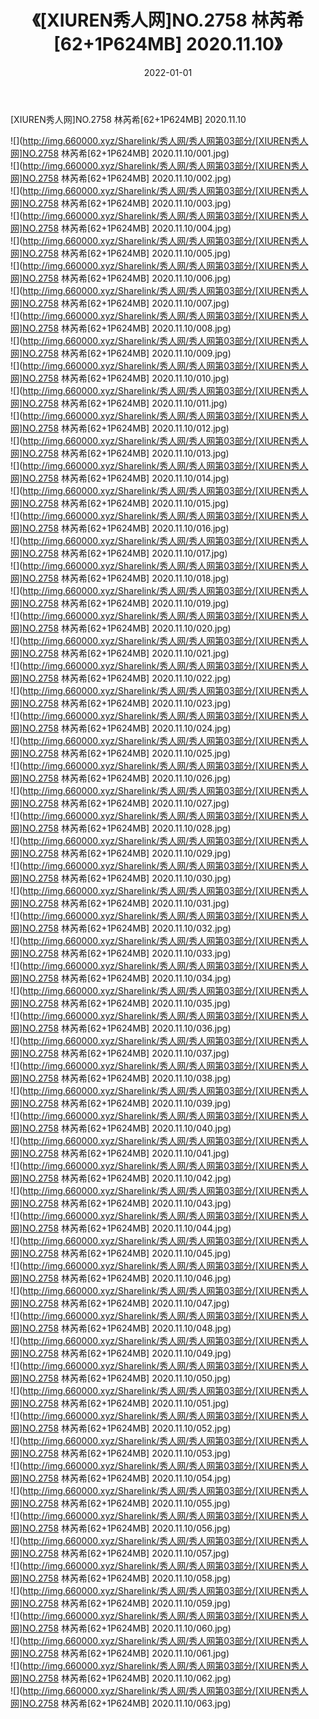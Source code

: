 ﻿---
layout: post
title:  《[XIUREN秀人网]NO.2758 林芮希[62+1P624MB] 2020.11.10》
date:   2022-01-01
img: http://img.660000.xyz/Sharelink/秀人网/秀人网第03部分/[XIUREN秀人网]NO.2758 林芮希[62+1P624MB] 2020.11.10/000.jpg
categories: [美女, 清纯, 唯美]
---

[XIUREN秀人网]NO.2758 林芮希[62+1P624MB] 2020.11.10

 ![](http://img.660000.xyz/Sharelink/秀人网/秀人网第03部分/[XIUREN秀人网]NO.2758 林芮希[62+1P624MB] 2020.11.10/001.jpg) <br>![](http://img.660000.xyz/Sharelink/秀人网/秀人网第03部分/[XIUREN秀人网]NO.2758 林芮希[62+1P624MB] 2020.11.10/002.jpg) <br>![](http://img.660000.xyz/Sharelink/秀人网/秀人网第03部分/[XIUREN秀人网]NO.2758 林芮希[62+1P624MB] 2020.11.10/003.jpg) <br>![](http://img.660000.xyz/Sharelink/秀人网/秀人网第03部分/[XIUREN秀人网]NO.2758 林芮希[62+1P624MB] 2020.11.10/004.jpg) <br>![](http://img.660000.xyz/Sharelink/秀人网/秀人网第03部分/[XIUREN秀人网]NO.2758 林芮希[62+1P624MB] 2020.11.10/005.jpg) <br>![](http://img.660000.xyz/Sharelink/秀人网/秀人网第03部分/[XIUREN秀人网]NO.2758 林芮希[62+1P624MB] 2020.11.10/006.jpg) <br>![](http://img.660000.xyz/Sharelink/秀人网/秀人网第03部分/[XIUREN秀人网]NO.2758 林芮希[62+1P624MB] 2020.11.10/007.jpg) <br>![](http://img.660000.xyz/Sharelink/秀人网/秀人网第03部分/[XIUREN秀人网]NO.2758 林芮希[62+1P624MB] 2020.11.10/008.jpg) <br>![](http://img.660000.xyz/Sharelink/秀人网/秀人网第03部分/[XIUREN秀人网]NO.2758 林芮希[62+1P624MB] 2020.11.10/009.jpg) <br>![](http://img.660000.xyz/Sharelink/秀人网/秀人网第03部分/[XIUREN秀人网]NO.2758 林芮希[62+1P624MB] 2020.11.10/010.jpg) <br>![](http://img.660000.xyz/Sharelink/秀人网/秀人网第03部分/[XIUREN秀人网]NO.2758 林芮希[62+1P624MB] 2020.11.10/011.jpg) <br>![](http://img.660000.xyz/Sharelink/秀人网/秀人网第03部分/[XIUREN秀人网]NO.2758 林芮希[62+1P624MB] 2020.11.10/012.jpg) <br>![](http://img.660000.xyz/Sharelink/秀人网/秀人网第03部分/[XIUREN秀人网]NO.2758 林芮希[62+1P624MB] 2020.11.10/013.jpg) <br>![](http://img.660000.xyz/Sharelink/秀人网/秀人网第03部分/[XIUREN秀人网]NO.2758 林芮希[62+1P624MB] 2020.11.10/014.jpg) <br>![](http://img.660000.xyz/Sharelink/秀人网/秀人网第03部分/[XIUREN秀人网]NO.2758 林芮希[62+1P624MB] 2020.11.10/015.jpg) <br>![](http://img.660000.xyz/Sharelink/秀人网/秀人网第03部分/[XIUREN秀人网]NO.2758 林芮希[62+1P624MB] 2020.11.10/016.jpg) <br>![](http://img.660000.xyz/Sharelink/秀人网/秀人网第03部分/[XIUREN秀人网]NO.2758 林芮希[62+1P624MB] 2020.11.10/017.jpg) <br>![](http://img.660000.xyz/Sharelink/秀人网/秀人网第03部分/[XIUREN秀人网]NO.2758 林芮希[62+1P624MB] 2020.11.10/018.jpg) <br>![](http://img.660000.xyz/Sharelink/秀人网/秀人网第03部分/[XIUREN秀人网]NO.2758 林芮希[62+1P624MB] 2020.11.10/019.jpg) <br>![](http://img.660000.xyz/Sharelink/秀人网/秀人网第03部分/[XIUREN秀人网]NO.2758 林芮希[62+1P624MB] 2020.11.10/020.jpg) <br>![](http://img.660000.xyz/Sharelink/秀人网/秀人网第03部分/[XIUREN秀人网]NO.2758 林芮希[62+1P624MB] 2020.11.10/021.jpg) <br>![](http://img.660000.xyz/Sharelink/秀人网/秀人网第03部分/[XIUREN秀人网]NO.2758 林芮希[62+1P624MB] 2020.11.10/022.jpg) <br>![](http://img.660000.xyz/Sharelink/秀人网/秀人网第03部分/[XIUREN秀人网]NO.2758 林芮希[62+1P624MB] 2020.11.10/023.jpg) <br>![](http://img.660000.xyz/Sharelink/秀人网/秀人网第03部分/[XIUREN秀人网]NO.2758 林芮希[62+1P624MB] 2020.11.10/024.jpg) <br>![](http://img.660000.xyz/Sharelink/秀人网/秀人网第03部分/[XIUREN秀人网]NO.2758 林芮希[62+1P624MB] 2020.11.10/025.jpg) <br>![](http://img.660000.xyz/Sharelink/秀人网/秀人网第03部分/[XIUREN秀人网]NO.2758 林芮希[62+1P624MB] 2020.11.10/026.jpg) <br>![](http://img.660000.xyz/Sharelink/秀人网/秀人网第03部分/[XIUREN秀人网]NO.2758 林芮希[62+1P624MB] 2020.11.10/027.jpg) <br>![](http://img.660000.xyz/Sharelink/秀人网/秀人网第03部分/[XIUREN秀人网]NO.2758 林芮希[62+1P624MB] 2020.11.10/028.jpg) <br>![](http://img.660000.xyz/Sharelink/秀人网/秀人网第03部分/[XIUREN秀人网]NO.2758 林芮希[62+1P624MB] 2020.11.10/029.jpg) <br>![](http://img.660000.xyz/Sharelink/秀人网/秀人网第03部分/[XIUREN秀人网]NO.2758 林芮希[62+1P624MB] 2020.11.10/030.jpg) <br>![](http://img.660000.xyz/Sharelink/秀人网/秀人网第03部分/[XIUREN秀人网]NO.2758 林芮希[62+1P624MB] 2020.11.10/031.jpg) <br>![](http://img.660000.xyz/Sharelink/秀人网/秀人网第03部分/[XIUREN秀人网]NO.2758 林芮希[62+1P624MB] 2020.11.10/032.jpg) <br>![](http://img.660000.xyz/Sharelink/秀人网/秀人网第03部分/[XIUREN秀人网]NO.2758 林芮希[62+1P624MB] 2020.11.10/033.jpg) <br>![](http://img.660000.xyz/Sharelink/秀人网/秀人网第03部分/[XIUREN秀人网]NO.2758 林芮希[62+1P624MB] 2020.11.10/034.jpg) <br>![](http://img.660000.xyz/Sharelink/秀人网/秀人网第03部分/[XIUREN秀人网]NO.2758 林芮希[62+1P624MB] 2020.11.10/035.jpg) <br>![](http://img.660000.xyz/Sharelink/秀人网/秀人网第03部分/[XIUREN秀人网]NO.2758 林芮希[62+1P624MB] 2020.11.10/036.jpg) <br>![](http://img.660000.xyz/Sharelink/秀人网/秀人网第03部分/[XIUREN秀人网]NO.2758 林芮希[62+1P624MB] 2020.11.10/037.jpg) <br>![](http://img.660000.xyz/Sharelink/秀人网/秀人网第03部分/[XIUREN秀人网]NO.2758 林芮希[62+1P624MB] 2020.11.10/038.jpg) <br>![](http://img.660000.xyz/Sharelink/秀人网/秀人网第03部分/[XIUREN秀人网]NO.2758 林芮希[62+1P624MB] 2020.11.10/039.jpg) <br>![](http://img.660000.xyz/Sharelink/秀人网/秀人网第03部分/[XIUREN秀人网]NO.2758 林芮希[62+1P624MB] 2020.11.10/040.jpg) <br>![](http://img.660000.xyz/Sharelink/秀人网/秀人网第03部分/[XIUREN秀人网]NO.2758 林芮希[62+1P624MB] 2020.11.10/041.jpg) <br>![](http://img.660000.xyz/Sharelink/秀人网/秀人网第03部分/[XIUREN秀人网]NO.2758 林芮希[62+1P624MB] 2020.11.10/042.jpg) <br>![](http://img.660000.xyz/Sharelink/秀人网/秀人网第03部分/[XIUREN秀人网]NO.2758 林芮希[62+1P624MB] 2020.11.10/043.jpg) <br>![](http://img.660000.xyz/Sharelink/秀人网/秀人网第03部分/[XIUREN秀人网]NO.2758 林芮希[62+1P624MB] 2020.11.10/044.jpg) <br>![](http://img.660000.xyz/Sharelink/秀人网/秀人网第03部分/[XIUREN秀人网]NO.2758 林芮希[62+1P624MB] 2020.11.10/045.jpg) <br>![](http://img.660000.xyz/Sharelink/秀人网/秀人网第03部分/[XIUREN秀人网]NO.2758 林芮希[62+1P624MB] 2020.11.10/046.jpg) <br>![](http://img.660000.xyz/Sharelink/秀人网/秀人网第03部分/[XIUREN秀人网]NO.2758 林芮希[62+1P624MB] 2020.11.10/047.jpg) <br>![](http://img.660000.xyz/Sharelink/秀人网/秀人网第03部分/[XIUREN秀人网]NO.2758 林芮希[62+1P624MB] 2020.11.10/048.jpg) <br>![](http://img.660000.xyz/Sharelink/秀人网/秀人网第03部分/[XIUREN秀人网]NO.2758 林芮希[62+1P624MB] 2020.11.10/049.jpg) <br>![](http://img.660000.xyz/Sharelink/秀人网/秀人网第03部分/[XIUREN秀人网]NO.2758 林芮希[62+1P624MB] 2020.11.10/050.jpg) <br>![](http://img.660000.xyz/Sharelink/秀人网/秀人网第03部分/[XIUREN秀人网]NO.2758 林芮希[62+1P624MB] 2020.11.10/051.jpg) <br>![](http://img.660000.xyz/Sharelink/秀人网/秀人网第03部分/[XIUREN秀人网]NO.2758 林芮希[62+1P624MB] 2020.11.10/052.jpg) <br>![](http://img.660000.xyz/Sharelink/秀人网/秀人网第03部分/[XIUREN秀人网]NO.2758 林芮希[62+1P624MB] 2020.11.10/053.jpg) <br>![](http://img.660000.xyz/Sharelink/秀人网/秀人网第03部分/[XIUREN秀人网]NO.2758 林芮希[62+1P624MB] 2020.11.10/054.jpg) <br>![](http://img.660000.xyz/Sharelink/秀人网/秀人网第03部分/[XIUREN秀人网]NO.2758 林芮希[62+1P624MB] 2020.11.10/055.jpg) <br>![](http://img.660000.xyz/Sharelink/秀人网/秀人网第03部分/[XIUREN秀人网]NO.2758 林芮希[62+1P624MB] 2020.11.10/056.jpg) <br>![](http://img.660000.xyz/Sharelink/秀人网/秀人网第03部分/[XIUREN秀人网]NO.2758 林芮希[62+1P624MB] 2020.11.10/057.jpg) <br>![](http://img.660000.xyz/Sharelink/秀人网/秀人网第03部分/[XIUREN秀人网]NO.2758 林芮希[62+1P624MB] 2020.11.10/058.jpg) <br>![](http://img.660000.xyz/Sharelink/秀人网/秀人网第03部分/[XIUREN秀人网]NO.2758 林芮希[62+1P624MB] 2020.11.10/059.jpg) <br>![](http://img.660000.xyz/Sharelink/秀人网/秀人网第03部分/[XIUREN秀人网]NO.2758 林芮希[62+1P624MB] 2020.11.10/060.jpg) <br>![](http://img.660000.xyz/Sharelink/秀人网/秀人网第03部分/[XIUREN秀人网]NO.2758 林芮希[62+1P624MB] 2020.11.10/061.jpg) <br>![](http://img.660000.xyz/Sharelink/秀人网/秀人网第03部分/[XIUREN秀人网]NO.2758 林芮希[62+1P624MB] 2020.11.10/062.jpg) <br>![](http://img.660000.xyz/Sharelink/秀人网/秀人网第03部分/[XIUREN秀人网]NO.2758 林芮希[62+1P624MB] 2020.11.10/063.jpg) <br>
